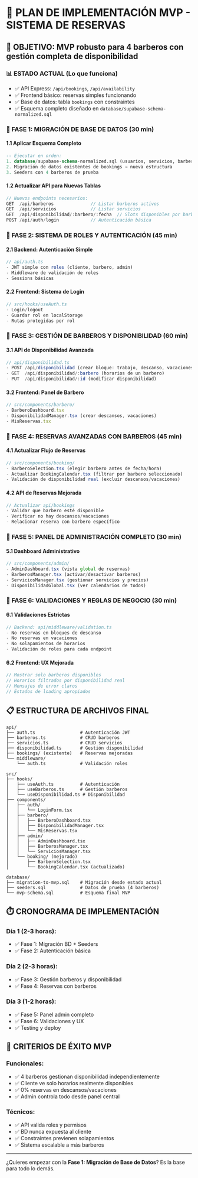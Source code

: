# 🚀 PLAN DE IMPLEMENTACIÓN MVP - SISTEMA DE RESERVAS

## 🎯 OBJETIVO: MVP robusto para 4 barberos con gestión completa de disponibilidad

### 📊 ESTADO ACTUAL (Lo que funciona)
- ✅ API Express: `/api/bookings`, `/api/availability`
- ✅ Frontend básico: reservas simples funcionando
- ✅ Base de datos: tabla `bookings` con constraintes
- ✅ Esquema completo diseñado en `database/supabase-schema-normalized.sql`

### 🔧 FASE 1: MIGRACIÓN DE BASE DE DATOS (30 min)

#### 1.1 Aplicar Esquema Completo
```sql
-- Ejecutar en orden:
1. database/supabase-schema-normalized.sql (usuarios, servicios, barberos, disponibilidad)
2. Migración de datos existentes de bookings → nueva estructura
3. Seeders con 4 barberos de prueba
```

#### 1.2 Actualizar API para Nuevas Tablas
```typescript
// Nuevos endpoints necesarios:
GET  /api/barberos              // Listar barberos activos
GET  /api/servicios             // Listar servicios
GET  /api/disponibilidad/:barbero/:fecha  // Slots disponibles por barbero
POST /api/auth/login            // Autenticación básica
```

### 🔧 FASE 2: SISTEMA DE ROLES Y AUTENTICACIÓN (45 min)

#### 2.1 Backend: Autenticación Simple
```typescript
// api/auth.ts
- JWT simple con roles (cliente, barbero, admin)
- Middleware de validación de roles
- Sessions básicas
```

#### 2.2 Frontend: Sistema de Login
```typescript
// src/hooks/useAuth.ts
- Login/logout
- Guardar rol en localStorage
- Rutas protegidas por rol
```

### 🔧 FASE 3: GESTIÓN DE BARBEROS Y DISPONIBILIDAD (60 min)

#### 3.1 API de Disponibilidad Avanzada
```typescript
// api/disponibilidad.ts
- POST /api/disponibilidad (crear bloque: trabajo, descanso, vacaciones)
- GET  /api/disponibilidad/:barbero (horarios de un barbero)
- PUT  /api/disponibilidad/:id (modificar disponibilidad)
```

#### 3.2 Frontend: Panel de Barbero
```typescript
// src/components/barbero/
- BarberoDashboard.tsx
- DisponibilidadManager.tsx (crear descansos, vacaciones)
- MisReservas.tsx
```

### 🔧 FASE 4: RESERVAS AVANZADAS CON BARBEROS (45 min)

#### 4.1 Actualizar Flujo de Reservas
```typescript
// src/components/booking/
- BarberoSelection.tsx (elegir barbero antes de fecha/hora)
- Actualizar BookingCalendar.tsx (filtrar por barbero seleccionado)
- Validación de disponibilidad real (excluir descansos/vacaciones)
```

#### 4.2 API de Reservas Mejorada
```typescript
// Actualizar api/bookings
- Validar que barbero esté disponible
- Verificar no hay descansos/vacaciones
- Relacionar reserva con barbero específico
```

### 🔧 FASE 5: PANEL DE ADMINISTRACIÓN COMPLETO (30 min)

#### 5.1 Dashboard Administrativo
```typescript
// src/components/admin/
- AdminDashboard.tsx (vista global de reservas)
- BarberosManager.tsx (activar/desactivar barberos)
- ServiciosManager.tsx (gestionar servicios y precios)
- DisponibilidadGlobal.tsx (ver calendarios de todos)
```

### 🔧 FASE 6: VALIDACIONES Y REGLAS DE NEGOCIO (30 min)

#### 6.1 Validaciones Estrictas
```typescript
// Backend: api/middleware/validation.ts
- No reservas en bloques de descanso
- No reservas en vacaciones
- No solapamientos de horarios
- Validación de roles para cada endpoint
```

#### 6.2 Frontend: UX Mejorada
```typescript
// Mostrar solo barberos disponibles
// Horarios filtrados por disponibilidad real
// Mensajes de error claros
// Estados de loading apropiados
```

## 📋 ESTRUCTURA DE ARCHIVOS FINAL

```
api/
├── auth.ts                 # Autenticación JWT
├── barberos.ts             # CRUD barberos
├── servicios.ts            # CRUD servicios  
├── disponibilidad.ts       # Gestión disponibilidad
├── bookings/ (existente)   # Reservas mejoradas
└── middleware/
    └── auth.ts             # Validación roles

src/
├── hooks/
│   ├── useAuth.ts          # Autenticación
│   ├── useBarberos.ts      # Gestión barberos
│   └── useDisponibilidad.ts # Disponibilidad
├── components/
│   ├── auth/
│   │   └── LoginForm.tsx
│   ├── barbero/
│   │   ├── BarberoDashboard.tsx
│   │   ├── DisponibilidadManager.tsx
│   │   └── MisReservas.tsx
│   ├── admin/
│   │   ├── AdminDashboard.tsx
│   │   ├── BarberosManager.tsx
│   │   └── ServiciosManager.tsx
│   └── booking/ (mejorado)
│       ├── BarberoSelection.tsx
│       └── BookingCalendar.tsx (actualizado)

database/
├── migration-to-mvp.sql    # Migración desde estado actual
├── seeders.sql             # Datos de prueba (4 barberos)
└── mvp-schema.sql          # Esquema final MVP
```

## ⏱️ CRONOGRAMA DE IMPLEMENTACIÓN

### Día 1 (2-3 horas):
- ✅ Fase 1: Migración BD + Seeders
- ✅ Fase 2: Autenticación básica

### Día 2 (2-3 horas):  
- ✅ Fase 3: Gestión barberos y disponibilidad
- ✅ Fase 4: Reservas con barberos

### Día 3 (1-2 horas):
- ✅ Fase 5: Panel admin completo
- ✅ Fase 6: Validaciones y UX
- ✅ Testing y deploy

## 🎯 CRITERIOS DE ÉXITO MVP

### Funcionales:
- ✅ 4 barberos gestionan disponibilidad independientemente
- ✅ Cliente ve solo horarios realmente disponibles  
- ✅ 0% reservas en descansos/vacaciones
- ✅ Admin controla todo desde panel central

### Técnicos:
- ✅ API valida roles y permisos
- ✅ BD nunca expuesta al cliente
- ✅ Constraintes previenen solapamientos
- ✅ Sistema escalable a más barberos

---

¿Quieres empezar con la **Fase 1: Migración de Base de Datos**? Es la base para todo lo demás.
